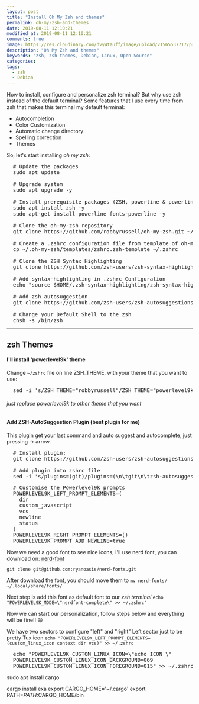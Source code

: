 ```yaml
---
layout: post
title: "Install Oh My Zsh and themes"
permalink: oh-my-zsh-and-themes
date: 2019-08-11 12:10:21
modified_at: 2019-08-11 12:10:21
comments: true
image: https://res.cloudinary.com/dvy4tauff/image/upload/v1565537717/preview_install_oh_my_zsh_and_themes_tw03pm.png
description: "Oh My Zsh and themes"
keywords: "zsh, zsh-themes, Debian, Linux, Open Source"
categories:
tags:
  - zsh
  - Debian
---
```


How to install, configure and personalize zsh terminal?
But why use zsh instead of the default terminal? Some features that I use every time from zsh that makes this terminal my default terminal:

- Autocompletion
- Color Customization
- Automatic change directory
- Spelling correction
- Themes

So, let's start installing _oh my zsh_:

<pre class="bash">
  # Update the packages
  sudo apt update
  
  # Upgrade system
  sudo apt upgrade -y
  
  # Install prerequisite packages (ZSH, powerline & powerline fonts)
  sudo apt install zsh -y
  sudo apt-get install powerline fonts-powerline -y
  
  # Clone the oh-my-zsh repository
  git clone https://github.com/robbyrussell/oh-my-zsh.git ~/.oh-my-zsh
  
  # Create a .zshrc configuration file from template of oh-my-zsh
  cp ~/.oh-my-zsh/templates/zshrc.zsh-template ~/.zshrc
  
  # Clone the ZSH Syntax Highlighting
  git clone https://github.com/zsh-users/zsh-syntax-highlighting.git "$HOME/.zsh-syntax-highlighting" --depth 1
  
  # Add syntax-highlighting in .zshrc Configuration
  echo "source $HOME/.zsh-syntax-highlighting/zsh-syntax-highlighting.zsh" >> "$HOME/.zshrc"
  
  # Add zsh autosuggestion
  git clone https://github.com/zsh-users/zsh-autosuggestions ~/.zsh/zsh-autosuggestions
  
  # Change your Default Shell to the zsh
  chsh -s /bin/zsh
</pre>

---

## zsh Themes

#### I'll install 'powerlevel9k' theme

Change `~/zshrc` file on line ZSH_THEME, with your theme that you want to use:

<pre class="bash">
  sed -i 's/ZSH_THEME="robbyrussell"/ZSH_THEME="powerlevel9k\/powerlevel9k"/g' ~/.zshrc
</pre>

###### just replace powerlevel9k to other theme that you want

#### Add ZSH-AutoSuggestion Plugin (best plugin for me)

This plugin get your last command and auto suggest and autocomplete, just pressing → arrow.

<pre class="bash">
  # Install plugin:
  git clone https://github.com/zsh-users/zsh-autosuggestions $ZSH_CUSTOM/plugins/zsh-autosuggestions

  # Add plugin into zshrc file
  sed -i 's/plugins=(git)/plugins=(\n\tgit\n\tzsh-autosuggestions\n)/g' ~/.zshrc
</pre>

<pre class="bash">
  # Customise the Powerlevel9k prompts
  POWERLEVEL9K_LEFT_PROMPT_ELEMENTS=(
    dir
    custom_javascript 
    vcs
    newline
    status
  )
  POWERLEVEL9K_RIGHT_PROMPT_ELEMENTS=()
  POWERLEVEL9K_PROMPT_ADD_NEWLINE=true
</pre>

Now we need a good font to see nice icons, I'll use nerd font, you can download on: [nerd-font](https://github.com/ryanoasis/nerd-fonts)

`git clone git@github.com:ryanoasis/nerd-fonts.git`

After download the font, you should move them to `mv nerd-fonts/ ~/.local/share/fonts/`

Next step is add this font as default font to our _zsh terminal_ `echo "POWERLEVEL9K_MODE=\"nerdfont-complete\" >> ~/.zshrc"`

Now we can start our personalization, follow steps below and everything will be fine!! 😄

We have two sectors to configure "left" and "right"
Left sector just to be pretty Tux icon
`echo "POWERLEVEL9K_LEFT_PROMPT_ELEMENTS=(custom_linux_icon context dir vcs)" >> ~/.zshrc`

<pre class="bash">
  echo "POWERLEVEL9K_CUSTOM_LINUX_ICON=\"echo ICON \"
  POWERLEVEL9K_CUSTOM_LINUX_ICON_BACKGROUND=069
  POWERLEVEL9K_CUSTOM_LINUX_ICON_FOREGROUND=015" >> ~/.zshrc
</pre>

sudo apt install cargo

cargo install exa
export CARGO_HOME='~/.cargo'
export PATH=$PATH:$CARGO_HOME/bin
